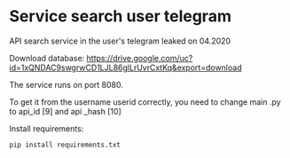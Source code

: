 # Service search user telegram

API search service in the user's telegram leaked on 04.2020

Download database: https://drive.google.com/uc?id=1xQNDAC9swgrwCD1LJL86glLrUvrCxtKq&export=download

The service runs on port 8080.

To get it from the username userid correctly, you need to change main .py to api_id [9] and api _hash [10]

Install requirements:

```pip install requirements.txt```